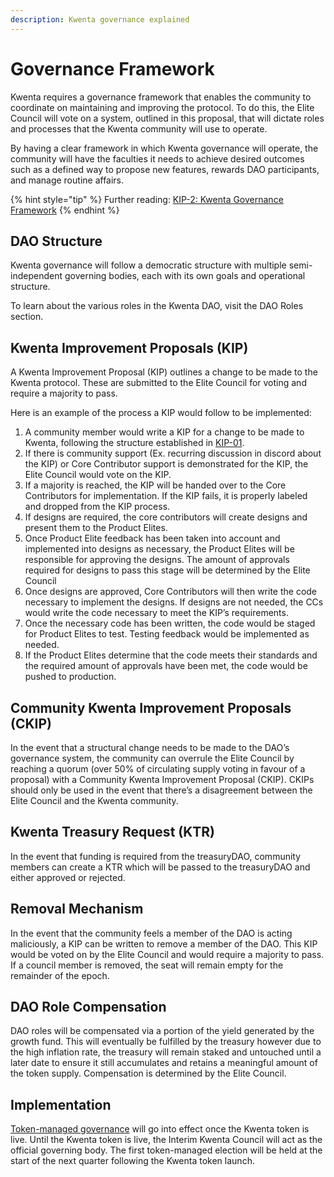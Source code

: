 ```yaml
---
description: Kwenta governance explained
---
```


# Governance Framework

Kwenta requires a governance framework that enables the community to coordinate on maintaining and improving the protocol. To do this, the Elite Council will vote on a system, outlined in this proposal, that will dictate roles and processes that the Kwenta community will use to operate.

By having a clear framework in which Kwenta governance will operate, the community will have the faculties it needs to achieve desired outcomes such as a defined way to propose new features, rewards DAO participants, and manage routine affairs.

{% hint style="tip" %}
Further reading: [KIP-2: Kwenta Governance Framework](https://kips.kwenta.io/kips/kip-2/)
{% endhint %}

## DAO Structure

Kwenta governance will follow a democratic structure with multiple semi-independent governing bodies, each with its own goals and operational structure.

To learn about the various roles in the Kwenta DAO, visit the DAO Roles section.

## Kwenta Improvement Proposals (KIP)

A Kwenta Improvement Proposal (KIP) outlines a change to be made to the Kwenta protocol. These are submitted to the Elite Council for voting and require a majority to pass.

Here is an example of the process a KIP would follow to be implemented:

1. A community member would write a KIP for a change to be made to Kwenta, following the structure established in [KIP-01](https://kips.kwenta.io/kips/kip-1/).
2. If there is community support (Ex. recurring discussion in discord about the KIP) or Core Contributor support is demonstrated for the KIP, the Elite Council would vote on the KIP.
3. If a majority is reached, the KIP will be handed over to the Core Contributors for implementation. If the KIP fails, it is properly labeled and dropped from the KIP process.
4. If designs are required, the core contributors will create designs and present them to the Product Elites.
5. Once Product Elite feedback has been taken into account and implemented into designs as necessary, the Product Elites will be responsible for approving the designs. The amount of approvals required for designs to pass this stage will be determined by the Elite Council
6. Once designs are approved, Core Contributors will then write the code necessary to implement the designs. If designs are not needed, the CCs would write the code necessary to meet the KIP’s requirements.
7. Once the necessary code has been written, the code would be staged for Product Elites to test. Testing feedback would be implemented as needed.
8. If the Product Elites determine that the code meets their standards and the required amount of approvals have been met, the code would be pushed to production.

## Community Kwenta Improvement Proposals (CKIP)

In the event that a structural change needs to be made to the DAO’s governance system, the community can overrule the Elite Council by reaching a quorum (over 50% of circulating supply voting in favour of a proposal) with a Community Kwenta Improvement Proposal (CKIP). CKIPs should only be used in the event that there’s a disagreement between the Elite Council and the Kwenta community.

## Kwenta Treasury Request (KTR)

In the event that funding is required from the treasuryDAO, community members can create a KTR which will be passed to the treasuryDAO and either approved or rejected.

## Removal Mechanism

In the event that the community feels a member of the DAO is acting maliciously, a KIP can be written to remove a member of the DAO. This KIP would be voted on by the Elite Council and would require a majority to pass. If a council member is removed, the seat will remain empty for the remainder of the epoch.

## DAO Role Compensation

DAO roles will be compensated via a portion of the yield generated by the growth fund. This will eventually be fulfilled by the treasury however due to the high inflation rate, the treasury will remain staked and untouched until a later date to ensure it still accumulates and retains a meaningful amount of the token supply. Compensation is determined by the Elite Council.

## Implementation

[Token-managed governance](../tokenomics/kwenta-tokenomics.md) will go into effect once the Kwenta token is live. Until the Kwenta token is live, the Interim Kwenta Council will act as the official governing body. The first token-managed election will be held at the start of the next quarter following the Kwenta token launch.
